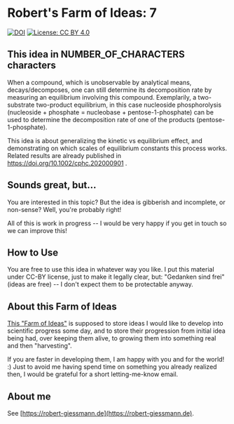 # Robert's Farm of Ideas: 7

[![DOI](https://zenodo.org/badge/doi/10.5281/zenodo.4556454.svg)](https://doi.org/10.5281/zenodo.4556454)
[![License: CC BY 4.0](https://img.shields.io/badge/License-CC%20BY%204.0-green.svg)](https://creativecommons.org/licenses/by/4.0/)

## This idea in NUMBER_OF_CHARACTERS characters
When a compound, which is unobservable by analytical means, decays/decomposes, one can still determine its decomposition rate by measuring an equilibrium involving this compound. Exemplarily, a two-substrate two-product equilibrium, in this case nucleoside phosphorolysis (nucleoside + phosphate = nucleobase + pentose-1-phosphate) can be used to determine the decomposition rate of one of the products (pentose-1-phosphate).

This idea is about generalizing the kinetic vs equilibrium effect, and demonstrating on which scales of equilibrium constants this process works. Related results are already published in https://doi.org/10.1002/cphc.202000901 .
 
## Sounds great, but...
You are interested in this topic? But the idea is gibberish and incomplete, or non-sense? Well, you're probably right! 

All of this is work in progress -- I would be very happy if you get in touch so we can improve this!

## How to Use
You are free to use this idea in whatever way you like. I put this material under CC-BY license, just to make it legally clear, but: "Gedanken sind frei" (ideas are free) -- I don't expect them to be protectable anyway.

## About this Farm of Ideas
[This "Farm of Ideas"](https://github.com/roberts-farm-of-ideas) is supposed to store ideas I would like to develop into scientific progress some day, and to store their progression from initial idea being had, over keeping them alive, to growing them into something real and then "harvesting". 

If you are faster in developing them, I am happy with you and for the world! :) Just to avoid me having spend time on something you already realized then, I would be grateful for a short letting-me-know email.

## About me
See [https://robert-giessmann.de](https://robert-giessmann.de).
